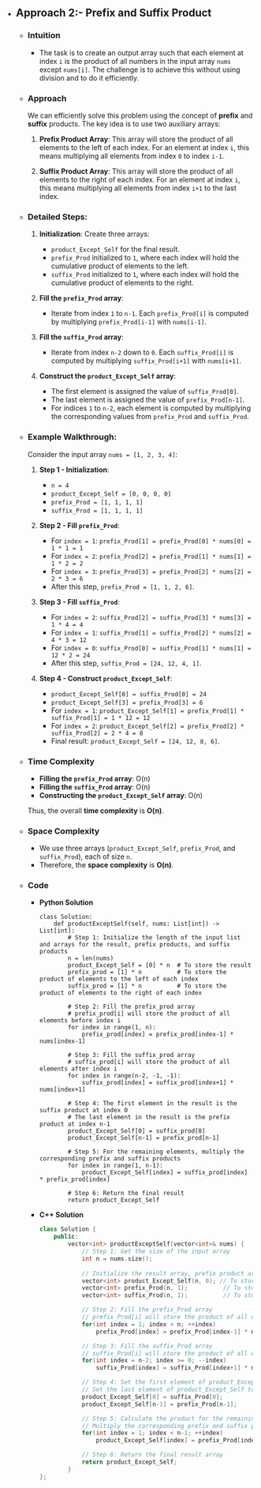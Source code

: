 - ## Approach 2:- Prefix and Suffix Product

    - ### Intuition
        - The task is to create an output array such that each element at index `i` is the product of all numbers in the input array `nums` except `nums[i]`. The challenge is to achieve this without using division and to do it efficiently.

    - ### Approach
        We can efficiently solve this problem using the concept of **prefix** and **suffix** products. The key idea is to use two auxiliary arrays:

        1. **Prefix Product Array**: This array will store the product of all elements to the left of each index. For an element at index `i`, this means multiplying all elements from index `0` to index `i-1`.

        2. **Suffix Product Array**: This array will store the product of all elements to the right of each index. For an element at index `i`, this means multiplying all elements from index `i+1` to the last index.

    - ### Detailed Steps:
        1. **Initialization**: Create three arrays:
            - `product_Except_Self` for the final result.
            - `prefix_Prod` initialized to `1`, where each index will hold the cumulative product of elements to the left.
            - `suffix_Prod` initialized to `1`, where each index will hold the cumulative product of elements to the right.

        2. **Fill the `prefix_Prod` array**:
            - Iterate from index `1` to `n-1`. Each `prefix_Prod[i]` is computed by multiplying `prefix_Prod[i-1]` with `nums[i-1]`.

        3. **Fill the `suffix_Prod` array**:
            - Iterate from index `n-2` down to `0`. Each `suffix_Prod[i]` is computed by multiplying `suffix_Prod[i+1]` with `nums[i+1]`.

        4. **Construct the `product_Except_Self` array**:
            - The first element is assigned the value of `suffix_Prod[0]`.
            - The last element is assigned the value of `prefix_Prod[n-1]`.
            - For indices `1` to `n-2`, each element is computed by multiplying the corresponding values from `prefix_Prod` and `suffix_Prod`.

    - ### Example Walkthrough:
        Consider the input array `nums = [1, 2, 3, 4]`:

        1. **Step 1 - Initialization**:
            - `n = 4`
            - `product_Except_Self = [0, 0, 0, 0]`
            - `prefix_Prod = [1, 1, 1, 1]`
            - `suffix_Prod = [1, 1, 1, 1]`

        2. **Step 2 - Fill `prefix_Prod`**:
            - For `index = 1`: `prefix_Prod[1] = prefix_Prod[0] * nums[0] = 1 * 1 = 1`
            - For `index = 2`: `prefix_Prod[2] = prefix_Prod[1] * nums[1] = 1 * 2 = 2`
            - For `index = 3`: `prefix_Prod[3] = prefix_Prod[2] * nums[2] = 2 * 3 = 6`
            - After this step, `prefix_Prod = [1, 1, 2, 6]`.

        3. **Step 3 - Fill `suffix_Prod`**:
            - For `index = 2`: `suffix_Prod[2] = suffix_Prod[3] * nums[3] = 1 * 4 = 4`
            - For `index = 1`: `suffix_Prod[1] = suffix_Prod[2] * nums[2] = 4 * 3 = 12`
            - For `index = 0`: `suffix_Prod[0] = suffix_Prod[1] * nums[1] = 12 * 2 = 24`
            - After this step, `suffix_Prod = [24, 12, 4, 1]`.

        4. **Step 4 - Construct `product_Except_Self`**:
            - `product_Except_Self[0] = suffix_Prod[0] = 24`
            - `product_Except_Self[3] = prefix_Prod[3] = 6`
            - For `index = 1`: `product_Except_Self[1] = prefix_Prod[1] * suffix_Prod[1] = 1 * 12 = 12`
            - For `index = 2`: `product_Except_Self[2] = prefix_Prod[2] * suffix_Prod[2] = 2 * 4 = 8`
            - Final result: `product_Except_Self = [24, 12, 8, 6]`.

    - ### Time Complexity
        - **Filling the `prefix_Prod` array**: O(n)
        - **Filling the `suffix_Prod` array**: O(n)
        - **Constructing the `product_Except_Self` array**: O(n)

        Thus, the overall **time complexity** is **O(n)**.

    - ### Space Complexity
        - We use three arrays (`product_Except_Self`, `prefix_Prod`, and `suffix_Prod`), each of size `n`.
        - Therefore, the **space complexity** is **O(n)**.

    - ### Code
        - **Python Solution**

            ```python3
            class Solution:
                def productExceptSelf(self, nums: List[int]) -> List[int]:
                    # Step 1: Initialize the length of the input list and arrays for the result, prefix products, and suffix products
                    n = len(nums)
                    product_Except_Self = [0] * n  # To store the result
                    prefix_prod = [1] * n          # To store the product of elements to the left of each index
                    suffix_prod = [1] * n          # To store the product of elements to the right of each index

                    # Step 2: Fill the prefix_prod array
                    # prefix_prod[i] will store the product of all elements before index i
                    for index in range(1, n):
                        prefix_prod[index] = prefix_prod[index-1] * nums[index-1]

                    # Step 3: Fill the suffix_prod array
                    # suffix_prod[i] will store the product of all elements after index i
                    for index in range(n-2, -1, -1):
                        suffix_prod[index] = suffix_prod[index+1] * nums[index+1]

                    # Step 4: The first element in the result is the suffix product at index 0
                    # The last element in the result is the prefix product at index n-1
                    product_Except_Self[0] = suffix_prod[0]
                    product_Except_Self[n-1] = prefix_prod[n-1]

                    # Step 5: For the remaining elements, multiply the corresponding prefix and suffix products
                    for index in range(1, n-1):
                        product_Except_Self[index] = suffix_prod[index] * prefix_prod[index]

                    # Step 6: Return the final result
                    return product_Except_Self
            ```

        - **C++ Solution**

            ```C++ []
            class Solution {
                public:
                    vector<int> productExceptSelf(vector<int>& nums) {
                        // Step 1: Get the size of the input array
                        int n = nums.size();
                        
                        // Initialize the result array, prefix product array, and suffix product array
                        vector<int> product_Except_Self(n, 0); // To store the final result
                        vector<int> prefix_Prod(n, 1);          // To store products of elements to the left of each index
                        vector<int> suffix_Prod(n, 1);          // To store products of elements to the right of each index

                        // Step 2: Fill the prefix_Prod array
                        // prefix_Prod[i] will store the product of all elements before index i
                        for(int index = 1; index < n; ++index)
                            prefix_Prod[index] = prefix_Prod[index-1] * nums[index-1];

                        // Step 3: Fill the suffix_Prod array
                        // suffix_Prod[i] will store the product of all elements after index i
                        for(int index = n-2; index >= 0; --index)
                            suffix_Prod[index] = suffix_Prod[index+1] * nums[index+1];

                        // Step 4: Set the first element of product_Except_Self to the suffix product at index 0
                        // Set the last element of product_Except_Self to the prefix product at index n-1
                        product_Except_Self[0] = suffix_Prod[0];
                        product_Except_Self[n-1] = prefix_Prod[n-1];

                        // Step 5: Calculate the product for the remaining indices
                        // Multiply the corresponding prefix and suffix products for each index
                        for(int index = 1; index < n-1; ++index)
                            product_Except_Self[index] = prefix_Prod[index] * suffix_Prod[index];

                        // Step 6: Return the final result array
                        return product_Except_Self;
                    }
            };
            ```